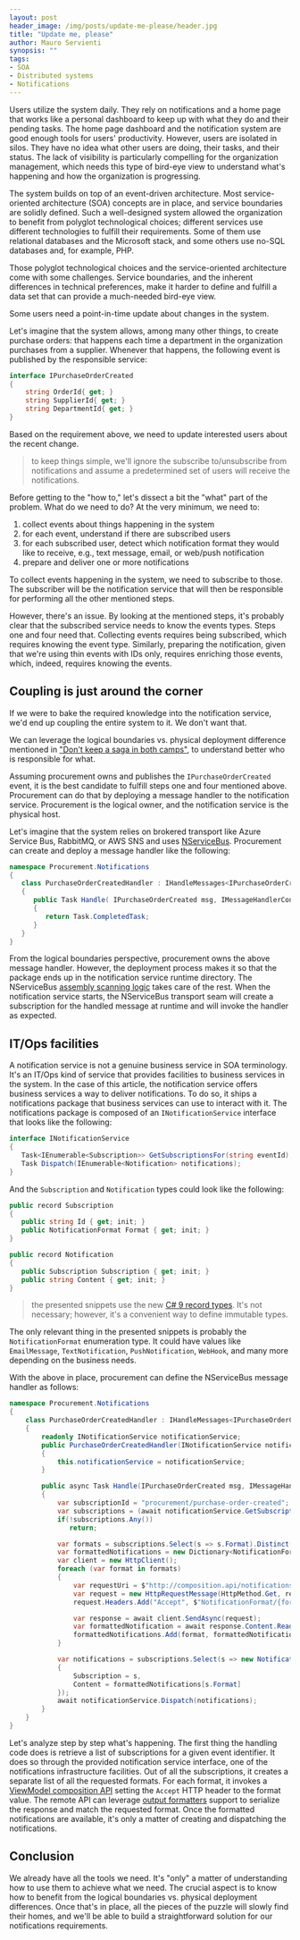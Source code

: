 ```yaml
---
layout: post
header_image: /img/posts/update-me-please/header.jpg
title: "Update me, please"
author: Mauro Servienti
synopsis: ""
tags:
- SOA
- Distributed systems
- Notifications
---
```


Users utilize the system daily. They rely on notifications and a home page that works like a personal dashboard to keep up with what they do and their pending tasks. The home page dashboard and the notification system are good enough tools for users' productivity. However, users are isolated in silos. They have no idea what other users are doing, their tasks, and their status. The lack of visibility is particularly compelling for the organization management, which needs this type of bird-eye view to understand what's happening and how the organization is progressing.

The system builds on top of an event-driven architecture. Most service-oriented architecture (SOA) concepts are in place, and service boundaries are solidly defined. Such a well-designed system allowed the organization to benefit from polyglot technological choices; different services use different technologies to fulfill their requirements. Some of them use relational databases and the Microsoft stack, and some others use no-SQL databases and, for example, PHP.

Those polyglot technological choices and the service-oriented architecture come with some challenges. Service boundaries, and the inherent differences in technical preferences, make it harder to define and fulfill a data set that can provide a much-needed bird-eye view.

Some users need a point-in-time update about changes in the system.

Let's imagine that the system allows, among many other things, to create purchase orders: that happens each time a department in the organization purchases from a supplier. Whenever that happens, the following event is published by the responsible service:

```csharp
interface IPurchaseOrderCreated
{
    string OrderId{ get; }
    string SupplierId{ get; }
    string DepartmentId{ get; }
}
```

Based on the requirement above, we need to update interested users about the recent change.

> to keep things simple, we'll ignore the subscribe to/unsubscribe from notifications and assume a predetermined set of users will receive the notifications.

Before getting to the "how to," let's dissect a bit the "what" part of the problem. What do we need to do? At the very minimum, we need to:

1. collect events about things happening in the system
2. for each event, understand if there are subscribed users
3. for each subscribed user, detect which notification format they would like to receive, e.g., text message, email, or web/push notification
4. prepare and deliver one or more notifications

To collect events happening in the system, we need to subscribe to those. The subscriber will be the notification service that will then be responsible for performing all the other mentioned steps.

However, there's an issue. By looking at the mentioned steps, it's probably clear that the subscribed service needs to know the events types. Steps one and four need that. Collecting events requires being subscribed, which requires knowing the event type. Similarly, preparing the notification, given that we're using thin events with IDs only, requires enriching those events, which, indeed, requires knowing the events.

## Coupling is just around the corner

If we were to bake the required knowledge into the notification service, we'd end up coupling the entire system to it. We don't want that.

We can leverage the logical boundaries vs. physical deployment difference mentioned in ["Don't keep a saga in both camps"](link-to-post), to understand better who is responsible for what.

Assuming procurement owns and publishes the `IPurchaseOrderCreated` event, it is the best candidate to fulfill steps one and four mentioned above. Procurement can do that by deploying a message handler to the notification service. Procurement is the logical owner, and the notification service is the physical host.

Let's imagine that the system relies on brokered transport like Azure Service Bus, RabbitMQ, or AWS SNS and uses [NServiceBus](https://docs.particular.net/nservicebus/). Procurement can create and deploy a message handler like the following:

```csharp
namespace Procurement.Notifications
{
   class PurchaseOrderCreatedHandler : IHandleMessages<IPurchaseOrderCreated>
   {
      public Task Handle( IPurchaseOrderCreated msg, IMessageHandlerContext ctx )
      {
         return Task.CompletedTask;
      }
   }
}
```

From the logical boundaries perspective, procurement owns the above message handler. However, the deployment process makes it so that the package ends up in the notification service runtime directory. The NServiceBus [assembly scanning logic](https://docs.particular.net/nservicebus/hosting/assembly-scanning) takes care of the rest. When the notification service starts, the NServiceBus transport seam will create a subscription for the handled message at runtime and will invoke the handler as expected.

## IT/Ops facilities 

A notification service is not a genuine business service in SOA terminology. It's an IT/Ops kind of service that provides facilities to business services in the system. In the case of this article, the notification service offers business services a way to deliver notifications. To do so, it ships a notifications package that business services can use to interact with it. The notifications package is composed of an `INotificationService` interface that looks like the following:

```csharp
interface INotificationService
{
   Task<IEnumerable<Subscription>> GetSubscriptionsFor(string eventId);
   Task Dispatch(IEnumerable<Notification> notifications);
}
```

And the `Subscription` and `Notification` types could look like the following:

```csharp
public record Subscription
{
   public string Id { get; init; }
   public NotificationFormat Format { get; init; } 
}

public record Notification
{
   public Subscription Subscription { get; init; }
   public string Content { get; init; } 
}
```

> the presented snippets use the new [C# 9 record types](https://docs.microsoft.com/en-us/dotnet/csharp/language-reference/builtin-types/record). It's not necessary; however, it's a convenient way to define immutable types.

The only relevant thing in the presented snippets is probably the `NotificationFormat` enumeration type. It could have values like `EmailMessage`, `TextNotification`, `PushNotification`, `WebHook`, and many more depending on the business needs.

With the above in place, procurement can define the NServiceBus message handler as follows:

```csharp
namespace Procurement.Notifications
{
    class PurchaseOrderCreatedHandler : IHandleMessages<IPurchaseOrderCreated>
    {
        readonly INotificationService notificationService;
        public PurchaseOrderCreatedHandler(INotificationService notificationService)
        {
            this.notificationService = notificationService;
        }

        public async Task Handle(IPurchaseOrderCreated msg, IMessageHandlerContext ctx)
        {
            var subscriptionId = "procurement/purchase-order-created";
            var subscriptions = (await notificationService.GetSubscriptionsFor(subscriptionId)).ToArray();
            if(!subscriptions.Any())
               return;

            var formats = subscriptions.Select(s => s.Format).Distinct();
            var formattedNotifications = new Dictionary<NotificationFormat, string>();
            var client = new HttpClient();
            foreach (var format in formats)
            {
                var requestUri = $"http://composition.api/notifications/{subscriptionId}?oid={msg.OrderId}&sid={msg.SupplierId}&did={msg.DepartmentId}";
                var request = new HttpRequestMessage(HttpMethod.Get, requestUri);
                request.Headers.Add("Accept", $"NotificationFormat/{format}");

                var response = await client.SendAsync(request);
                var formattedNotification = await response.Content.ReadAsStringAsync();
                formattedNotifications.Add(format, formattedNotification);
            }

            var notifications = subscriptions.Select(s => new Notification()
            {
                Subscription = s,
                Content = formattedNotifications[s.Format]
            });
            await notificationService.Dispatch(notifications);
        }
    }
}
```

Let's analyze step by step what's happening. The first thing the handling code does is retrieve a list of subscriptions for a given event identifier. It does so through the provided notification service interface, one of the notifications infrastructure facilities. Out of all the subscriptions, it creates a separate list of all the requested formats. For each format, it invokes a [ViewModel composition API](https://milestone.topics.it/categories/view-model-composition) setting the `Accept` HTTP header to the format value. The remote API can leverage [output formatters](https://milestone.topics.it/view-model-composition/2021/04/14/please-welcome-model-binding-formatters-to-servicecomposer.html) support to serialize the response and match the requested format. Once the formatted notifications are available, it's only a matter of creating and dispatching the notifications.

## Conclusion 

We already have all the tools we need. It's "only" a matter of understanding how to use them to achieve what we need. The crucial aspect is to know how to benefit from the logical boundaries vs. physical deployment differences. Once that's in place, all the pieces of the puzzle will slowly find their homes, and we'll be able to build a straightforward solution for our notifications requirements.
